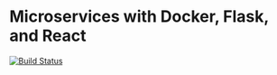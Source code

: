# Microservices with Docker, Flask, and React

[![Build Status](https://travis-ci.org/jy900x2/flask-microservices.svg?branch=master)](https://travis-ci.org/jy900x2/flask-microservices)